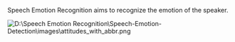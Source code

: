 Speech Emotion Recognition aims to recognize the emotion of the speaker.

![D:\Speech Emotion Recognition\Speech-Emotion-Detection\images\attitudes_with_abbr.png]()

